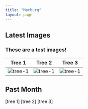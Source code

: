 ```yaml
---
title: "Marburg"
layout: page
---
```


## Latest Images

### These are a test images!

|Tree 1                                                 |Tree 2                                                 |Tree 3                                                 |
|-------------------------------------------------------|-------------------------------------------------------|-------------------------------------------------------|
|![tree-1](../../assets/NRT/germany/marburg/tree1.JPG)  |![tree-1](../../assets/NRT/germany/marburg/tree2.JPG)  |![tree-1](../../assets/NRT/germany/marburg/tree3.JPG)  |


## Past Month

[tree 1] [tree 2] [tree 3]
